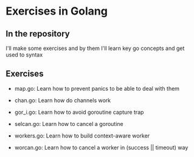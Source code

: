 # Exercises in Golang

## In the repository

I'll make some exercises and by them
I'll learn key go concepts and get used to syntax

## Exercises

- map.go:
  Learn how to prevent panics to be able to deal with them

- chan.go:
  Learn how do channels work

- gor_i.go:
  Learn how to avoid goroutine capture trap

- selcan.go:
  Learn how to cancel a goroutine

- workers.go:
  Learn how to build context-aware worker

- worcan.go:
  Learn how to cancel a worker in (success || timeout) way
